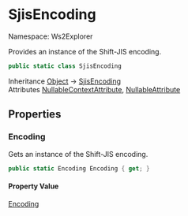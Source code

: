 # SjisEncoding

Namespace: Ws2Explorer

Provides an instance of the Shift-JIS encoding.

```csharp
public static class SjisEncoding
```

Inheritance [Object](https://docs.microsoft.com/en-us/dotnet/api/system.object) → [SjisEncoding](./ws2explorer.sjisencoding.md)<br>
Attributes [NullableContextAttribute](https://docs.microsoft.com/en-us/dotnet/api/system.runtime.compilerservices.nullablecontextattribute), [NullableAttribute](https://docs.microsoft.com/en-us/dotnet/api/system.runtime.compilerservices.nullableattribute)

## Properties

### **Encoding**

Gets an instance of the Shift-JIS encoding.

```csharp
public static Encoding Encoding { get; }
```

#### Property Value

[Encoding](https://docs.microsoft.com/en-us/dotnet/api/system.text.encoding)<br>
